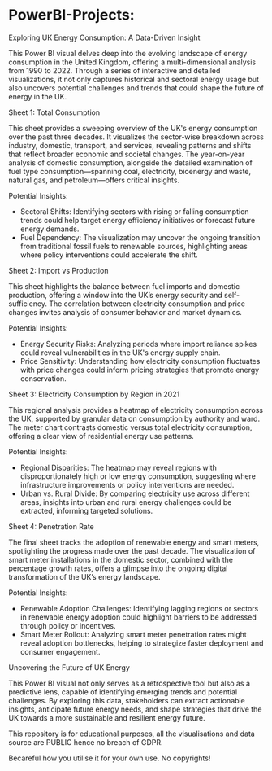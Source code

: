 # PowerBI-Projects: 

Exploring UK Energy Consumption: A Data-Driven Insight

This Power BI visual delves deep into the evolving landscape of energy consumption in the United Kingdom, offering a multi-dimensional analysis from 1990 to 2022. Through a series of interactive and detailed visualizations, it not only captures historical and sectoral energy usage but also uncovers potential challenges and trends that could shape the future of energy in the UK.

Sheet 1: Total Consumption

This sheet provides a sweeping overview of the UK's energy consumption over the past three decades. It visualizes the sector-wise breakdown across industry, domestic, transport, and services, revealing patterns and shifts that reflect broader economic and societal changes. The year-on-year analysis of domestic consumption, alongside the detailed examination of fuel type consumption—spanning coal, electricity, bioenergy and waste, natural gas, and petroleum—offers critical insights.

Potential Insights:
- Sectoral Shifts: Identifying sectors with rising or falling consumption trends could help target energy efficiency initiatives or forecast future energy demands.
- Fuel Dependency: The visualization may uncover the ongoing transition from traditional fossil fuels to renewable sources, highlighting areas where policy interventions could accelerate the shift.

Sheet 2: Import vs Production

This sheet highlights the balance between fuel imports and domestic production, offering a window into the UK’s energy security and self-sufficiency. The correlation between electricity consumption and price changes invites analysis of consumer behavior and market dynamics.

Potential Insights:
- Energy Security Risks: Analyzing periods where import reliance spikes could reveal vulnerabilities in the UK's energy supply chain.
- Price Sensitivity: Understanding how electricity consumption fluctuates with price changes could inform pricing strategies that promote energy conservation.

Sheet 3: Electricity Consumption by Region in 2021

This regional analysis provides a heatmap of electricity consumption across the UK, supported by granular data on consumption by authority and ward. The meter chart contrasts domestic versus total electricity consumption, offering a clear view of residential energy use patterns.

Potential Insights:
- Regional Disparities: The heatmap may reveal regions with disproportionately high or low energy consumption, suggesting where infrastructure improvements or policy interventions are needed.
- Urban vs. Rural Divide: By comparing electricity use across different areas, insights into urban and rural energy challenges could be extracted, informing targeted solutions.

Sheet 4: Penetration Rate

The final sheet tracks the adoption of renewable energy and smart meters, spotlighting the progress made over the past decade. The visualization of smart meter installations in the domestic sector, combined with the percentage growth rates, offers a glimpse into the ongoing digital transformation of the UK’s energy landscape.

Potential Insights:
- Renewable Adoption Challenges: Identifying lagging regions or sectors in renewable energy adoption could highlight barriers to be addressed through policy or incentives.
- Smart Meter Rollout: Analyzing smart meter penetration rates might reveal adoption bottlenecks, helping to strategize faster deployment and consumer engagement.

Uncovering the Future of UK Energy

This Power BI visual not only serves as a retrospective tool but also as a predictive lens, capable of identifying emerging trends and potential challenges. By exploring this data, stakeholders can extract actionable insights, anticipate future energy needs, and shape strategies that drive the UK towards a more sustainable and resilient energy future.

This repository is for educational purposes, all the visualisations and data source are PUBLIC hence no breach of GDPR.

Becareful how you utilise it for your own use. No copyrights!
